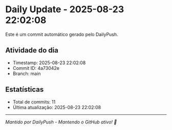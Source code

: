 # Daily Update - 2025-08-23 22:02:08

Este é um commit automático gerado pelo DailyPush.

## Atividade do dia
- Timestamp: 2025-08-23 22:02:08
- Commit ID: 4a73042e
- Branch: main

## Estatísticas
- Total de commits: 11
- Última atualização: 2025-08-23 22:02:08

---
*Mantido por DailyPush - Mantendo o GitHub ativo! 🚀*
